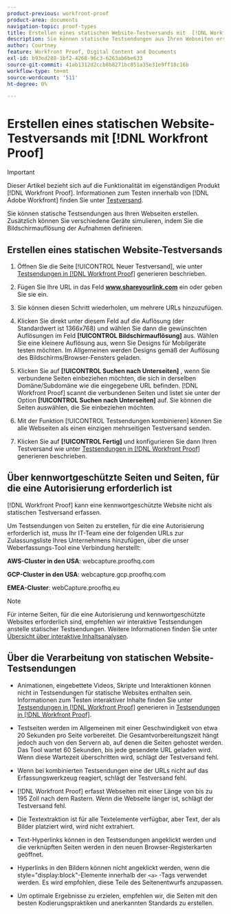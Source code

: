 ```yaml
---
product-previous: workfront-proof
product-area: documents
navigation-topic: proof-types
title: Erstellen eines statischen Website-Testversands mit  [!DNL Workfront Proof]
description: Sie können statische Testsendungen aus Ihren Webseiten erstellen. Zusätzlich können Sie verschiedene Geräte simulieren, indem Sie die Bildschirmauflösung der Aufnahmen definieren.
author: Courtney
feature: Workfront Proof, Digital Content and Documents
exl-id: b93ed288-1bf2-4268-96c3-6263ab6be633
source-git-commit: 41ab1312d2ccb8b8271bc851a35e31e9ff18c16b
workflow-type: tm+mt
source-wordcount: '511'
ht-degree: 0%

---
```


# Erstellen eines statischen Website-Testversands mit [!DNL Workfront Proof]

>[!IMPORTANT]
>
>Dieser Artikel bezieht sich auf die Funktionalität im eigenständigen Produkt [!DNL Workfront Proof]. Informationen zum Testen innerhalb von [!DNL Adobe Workfront] finden Sie unter [Testversand](../../../review-and-approve-work/proofing/proofing.md).

Sie können statische Testsendungen aus Ihren Webseiten erstellen. Zusätzlich können Sie verschiedene Geräte simulieren, indem Sie die Bildschirmauflösung der Aufnahmen definieren.

## Erstellen eines statischen Website-Testversands

1. Öffnen Sie die Seite [!UICONTROL Neuer Testversand], wie unter [Testsendungen in  [!DNL Workfront Proof]](../../../workfront-proof/wp-work-proofsfiles/create-proofs-and-files/generate-proofs.md) generieren beschrieben.
1. Fügen Sie Ihre URL in das Feld **www.shareyourlink.com** ein oder geben Sie sie ein.
1. Sie können diesen Schritt wiederholen, um mehrere URLs hinzuzufügen.
1. Klicken Sie direkt unter diesem Feld auf die Auflösung (der Standardwert ist 1366x768) und wählen Sie dann die gewünschten Auflösungen im Feld **[!UICONTROL Bildschirmauflösung]** aus.
Wählen Sie eine kleinere Auflösung aus, wenn Sie Designs für Mobilgeräte testen möchten. Im Allgemeinen werden Designs gemäß der Auflösung des Bildschirms/Browser-Fensters geladen.

1. Klicken Sie auf **[!UICONTROL Suchen nach Unterseiten]** , wenn Sie verbundene Seiten einbeziehen möchten, die sich in derselben Domäne/Subdomäne wie die eingegebene URL befinden.
   [!DNL Workfront Proof] scannt die verbundenen Seiten und listet sie unter der Option **[!UICONTROL Suchen nach Unterseiten]** auf. Sie können die Seiten auswählen, die Sie einbeziehen möchten.

1. Mit der Funktion [!UICONTROL Testsendungen kombinieren] können Sie alle Webseiten als einen einzigen mehrseitigen Testversand senden.
1. Klicken Sie auf **[!UICONTROL Fertig]** und konfigurieren Sie dann Ihren Testversand wie unter [Testsendungen in  [!DNL Workfront Proof]](../../../workfront-proof/wp-work-proofsfiles/create-proofs-and-files/generate-proofs.md) generieren beschrieben.

## Über kennwortgeschützte Seiten und Seiten, für die eine Autorisierung erforderlich ist

[!DNL Workfront Proof] kann eine kennwortgeschützte Website nicht als statischen Testversand erfassen.

Um Testsendungen von Seiten zu erstellen, für die eine Autorisierung erforderlich ist, muss Ihr IT-Team eine der folgenden URLs zur Zulassungsliste Ihres Unternehmens hinzufügen, über die unser Weberfassungs-Tool eine Verbindung herstellt:

**AWS-Cluster in den USA**: webcapture.proofhq.com

**GCP-Cluster in den USA**: webcapture.gcp.proofhq.com

**EMEA-Cluster**: webCapture.proofhq.eu

>[!NOTE]
>
>Für interne Seiten, für die eine Autorisierung und kennwortgeschützte Websites erforderlich sind, empfehlen wir interaktive Testsendungen anstelle statischer Testsendungen. Weitere Informationen finden Sie unter [Übersicht über interaktive Inhaltsanalysen](../../../review-and-approve-work/proofing/proofing-overview/interactive-content-proofs.md).

## Über die Verarbeitung von statischen Website-Testsendungen

* Animationen, eingebettete Videos, Skripte und Interaktionen können nicht in Testsendungen für statische Websites enthalten sein. Informationen zum Testen interaktiver Inhalte finden Sie unter [Testsendungen in  [!DNL Workfront Proof]](../../../workfront-proof/wp-work-proofsfiles/create-proofs-and-files/generate-proofs.md) generieren in [Testsendungen in  [!DNL Workfront Proof]](../../../workfront-proof/wp-work-proofsfiles/create-proofs-and-files/generate-proofs.md).

* Testseiten werden im Allgemeinen mit einer Geschwindigkeit von etwa 20 Sekunden pro Seite vorbereitet. Die Gesamtvorbereitungszeit hängt jedoch auch von den Servern ab, auf denen die Seiten gehostet werden. Das Tool wartet 60 Sekunden, bis jede gesendete URL geladen wird. Wenn diese Wartezeit überschritten wird, schlägt der Testversand fehl.
* Wenn bei kombinierten Testsendungen eine der URLs nicht auf das Erfassungswerkzeug reagiert, schlägt der Testversand fehl.
* [!DNL Workfront Proof] erfasst Webseiten mit einer Länge von bis zu 195 Zoll nach dem Rastern. Wenn die Webseite länger ist, schlägt der Testversand fehl.
* Die Textextraktion ist für alle Textelemente verfügbar, aber Text, der als Bilder platziert wird, wird nicht extrahiert.
* Text-Hyperlinks können in den Testsendungen angeklickt werden und die verknüpften Seiten werden in den neuen Browser-Registerkarten geöffnet.
* Hyperlinks in den Bildern können nicht angeklickt werden, wenn die style=&quot;display:block&quot;-Elemente innerhalb der `<a>` -Tags verwendet werden. Es wird empfohlen, diese Teile des Seitenentwurfs anzupassen.
* Um optimale Ergebnisse zu erzielen, empfehlen wir, die Seiten mit den besten Kodierungspraktiken und anerkannten Standards zu erstellen.
